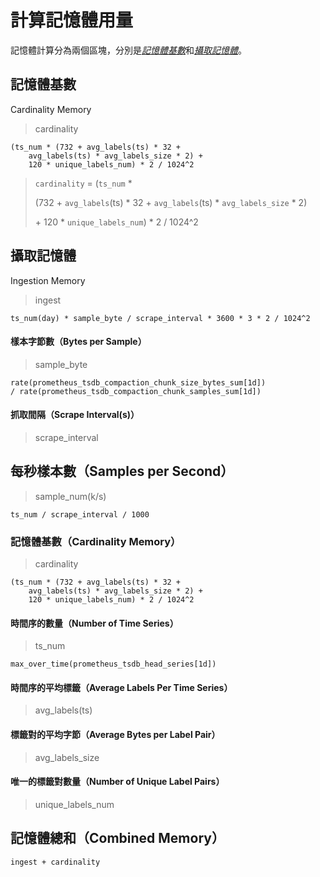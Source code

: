 # 計算記憶體用量

記憶體計算分為兩個區塊，分別是[*記憶體基數*](#記憶體基數)和[*攝取記憶體*](#攝取記憶體)。

## 記憶體基數

Cardinality Memory

> cardinality

```
(ts_num * (732 + avg_labels(ts) * 32 + 
    avg_labels(ts) * avg_labels_size * 2) +
    120 * unique_labels_num) * 2 / 1024^2
```

> `cardinality` = (`ts_num` * 
>
> (732 + `avg_labels`(ts) * 32 + `avg_labels`(ts) * `avg_labels_size` * 2)
>
> \+ 120 * `unique_labels_num`) * 2 / 1024^2

## 攝取記憶體

Ingestion Memory

> ingest

```
ts_num(day) * sample_byte / scrape_interval * 3600 * 3 * 2 / 1024^2
```

#### 樣本字節數（Bytes per Sample）

> sample_byte

```
rate(prometheus_tsdb_compaction_chunk_size_bytes_sum[1d])
/ rate(prometheus_tsdb_compaction_chunk_samples_sum[1d])
```

#### 抓取間隔（Scrape Interval(s)）

> scrape_interval

## 每秒樣本數（Samples per Second）

> sample_num(k/s)

```
ts_num / scrape_interval / 1000
```

### 記憶體基數（Cardinality Memory）

> cardinality

```
(ts_num * (732 + avg_labels(ts) * 32 + 
    avg_labels(ts) * avg_labels_size * 2) +
    120 * unique_labels_num) * 2 / 1024^2
```

#### 時間序的數量（Number of Time Series）

> ts_num

```
max_over_time(prometheus_tsdb_head_series[1d])
```

#### 時間序的平均標籤（Average Labels Per Time Series）

> avg_labels(ts)

#### 標籤對的平均字節（Average Bytes per Label Pair）

> avg_labels_size

#### 唯一的標籤對數量（Number of Unique Label Pairs）

> unique_labels_num

## 記憶體總和（Combined Memory）

```
ingest + cardinality
```